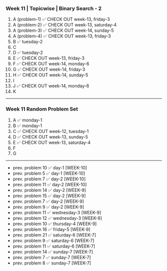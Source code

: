 ### Week 11 | Topicwise | Binary Search - 2
1. A (problem-1) ✅ CHECK OUT week-13, friday-3
2. A (problem-2) ✅ CHECK OUT week-13, saturday-4
3. A (problem-3) ✅ CHECK OUT week-14, sunday-5
4. A (problem-4) ✅ CHECK OUT week-13, friday-3
5. B ✅ tuesday-2
6. C
7. D ✅ tuesday-2
8. E ✅ CHECK OUT week-13, friday-3
9. F ✅ CHECK OUT week-14, monday-6
10. G ✅ CHECK OUT week-14, friday-3
11. H ✅ CHECK OUT week-14, sunday-5
12. I
13. J ✅ CHECK OUT week-14, monday-6
14. K

---
### Week 11 Random Problem Set
1. A ✅ monday-1 
2. B ✅ monday-1    
3. C ✅ CHECK OUT week-12, tuesday-1
4. D ✅ CHECK OUT week-13, sunday-5
5. E ✅ CHECK OUT week-13, saturday-4
6. F
7. G
---
- prev. problem 10  ✅ day-1 [WEEK-10]
- prev. problem 5  ✅ day-1 [WEEK-10]
- prev. problem 7  ✅ day-2 [WEEK-10]
- prev. problem 11  ✅ day-2 [WEEK-10]
- prev. problem 14  ✅ day-2 [WEEK-9]
- prev. problem 15  ✅ day-2 [WEEK-9]
- prev. problem 7  ✅ day-2 [WEEK-9]
- prev. problem 9  ✅ day-2 [WEEK-9]
- prev. problem 11  ✅ wednesday-3 [WEEK-9]
- prev. problem 12  ✅ wednesday-3 [WEEK-9]
- prev. problem 10  ✅ thursday-4 [WEEK-9]
- prev. problem 16  ✅ friday-5 [WEEK-9]
- prev. problem 21  ✅ saturday-6 [WEEK-7]
- prev. problem 9  ✅ saturday-6 [WEEK-7]
- prev. problem 11  ✅ saturday-6 [WEEK-7]
- prev. problem 14  ✅ sunday-7 [WEEK-7]
- prev. problem 7  ✅ sunday-7 [WEEK-7]
- prev. problem 8  ✅ sunday-7 [WEEK-7]
